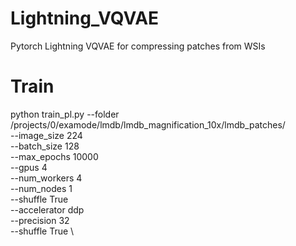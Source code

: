 # Lightning_VQVAE
Pytorch Lightning VQVAE for compressing patches from WSIs

# Train

python train_pl.py --folder /projects/0/examode/lmdb/lmdb_magnification_10x/lmdb_patches/ \
  --image_size 224 \
  --batch_size 128 \
  --max_epochs 10000 \
  --gpus 4 \
  --num_workers 4 \
  --num_nodes 1 \
  --shuffle True \
  --accelerator ddp \
  --precision 32 \
  --shuffle True \
